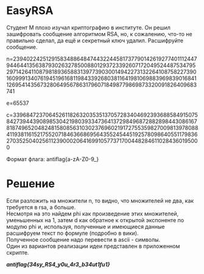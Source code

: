 # EasyRSA

Студент М плохо изучал криптографию в институте. Он решил зашифровать сообщение алгоритмом RSA, но, к сожалению, что-то не правильно сделал, да ещё и секретный ключ удалил. Расшифруйте сообщение. <br/>

n=2394022425129158348864847443224458173779014261927740111244794464413563879302632785008801293723392607172049524487534795297142641108798189365883139773903001494227313226410875822739016099913407619451961681198433926803811641981069883969839016841126954143567328064956786317960718498779869873320091826409683741 <br/>

e=65537 <br/>

c=33968472370645261182632035351370572834046923936885849150758427394439089853042198039334736413729849687288289844308616781874965204824815808563103023769602191727553598270098139780884119381161521755207184636686956435524544519257809864055117983627035250402561123900020641699105773717004482846110284360195000 <br/>

Формат флага: antiflag{a-zA-Z0-9\_} <br/>

# Решение

Если разложить на множители n, то видно, что множителей не два, как требуется в rsa, а больше.<br/>
Несмотря на это найдем phi как произведение этих множителей, уменьшенных на 1, затем d как обратное к открытой экспоненте по модулю phi и, используя, полученные и имеющиеся данные расшифруем текст по формуле (подробно в вики). <br/>
Полученное сообщение надо перевести в ascii - символы. <br/>
Один из вариантов реализации идеи представлен в приложенном скрипте. <br/>

**_antiflag{34sy_RS4_y0u_4r3_b34ut1fu1}_**
